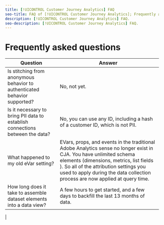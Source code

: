 ```yaml
---
title: [!UICONTROL Customer Journey Analytics] FAQ
seo-title: FAQ of [!UICONTROL Customer Journey Analytics]; Frequently asked questions for [!UICONTROL Customer Journey Analytics]
description: [!UICONTROL Customer Journey Analytics] FAQ.
seo-description: [!UICONTROL Customer Journey Analytics] FAQ.
---
```


# Frequently asked questions

|Question|Answer|
|---|---|
|Is stitching from anonymous behavior to authenticated behavior supported?|No, not yet.|
|Is it necessary to bring PII data to establish connections between the data?|No, you can use any ID, including a hash of a customer ID, which is not PII.|
|What happened to my old eVar setting?|EVars, props, and events in the traditional Adobe Analytics sense no longer exist in CJA. You have unlimited schema elements (dimensions, metrics, list fields ). So all of the attribution settings you used to apply during the data collection process are now applied at query time.|
|How long does it take to assemble dataset elements into a data view?| A few hours to get started, and a few days to backfill the last 13 months of data.|
|

